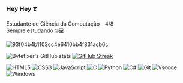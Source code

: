 ### Hey Hey ❣️

Estudante de Ciência da Computação - 4/8  
Sempre estudando 🤓💻  

![93f04b4b1103cc4e6410bb4f831acb6c](https://github.com/bytefixer/bytefixer/assets/102484994/5c5c3eb6-d568-47e3-9f70-28a1977933f8)

![Bytefixer's GitHub stats](https://github-readme-stats.vercel.app/api?username=bytefixer&theme=midnight-purple&show_icons=true)
[![GitHub Streak](https://streak-stats.demolab.com/?user=bytefixer&theme=buefy-dark&background=000&border=30A3DC&dates=FFF)](https://git.io/streak-stats)  

![HTML5](https://img.shields.io/badge/HTML5-E34F26?style=for-the-badge&logo=html5&logoColor=white)
![CSS3](https://img.shields.io/badge/CSS3-1572B6?style=for-the-badge&logo=css3&logoColor=white)
![JavaScript](https://img.shields.io/badge/JavaScript-F7DF1E?style=for-the-badge&logo=javascript&logoColor=black)
![C](https://img.shields.io/badge/C-00599C?style=for-the-badge&logo=c&logoColor=white)
![Python](https://img.shields.io/badge/Python-14354C?style=for-the-badge&logo=python&logoColor=white)
![C#](https://img.shields.io/badge/C%23-239120?style=for-the-badge&logo=c-sharp&logoColor=white)
![Git](https://img.shields.io/badge/GIT-E44C30?style=for-the-badge&logo=git&logoColor=white)
![Vscode](https://img.shields.io/badge/Vscode-007ACC?style=for-the-badge&logo=visual-studio-code&logoColor=white)
![Windows](https://img.shields.io/badge/Windows-000?style=for-the-badge&logo=windows&logoColor=2CA5E0)

